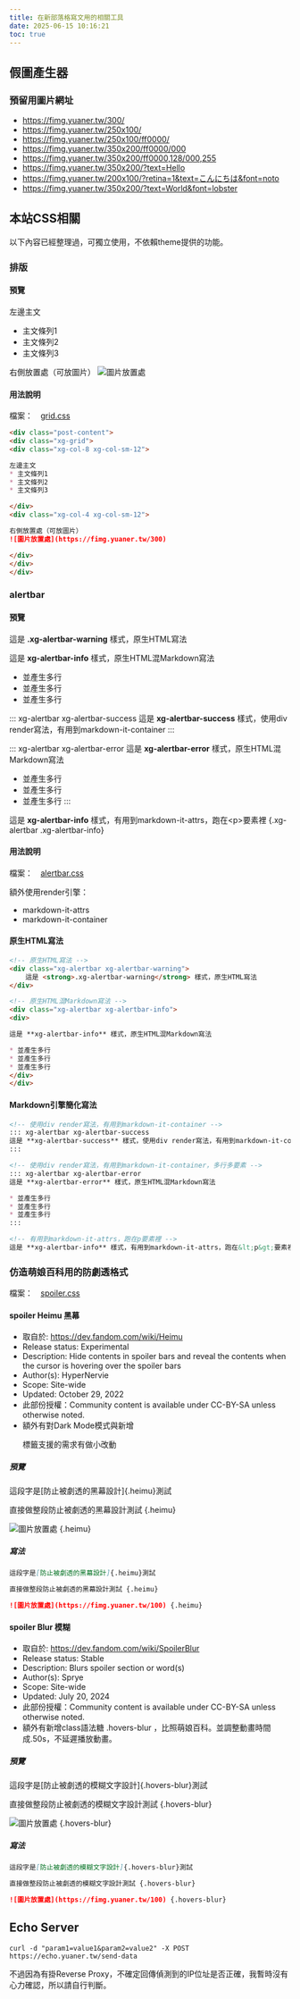 ```yaml
---
title: 在新部落格寫文用的相關工具
date: 2025-06-15 10:16:21
toc: true
---
```


## 假圖產生器
### 預留用圖片網址
* https://fimg.yuaner.tw/300/
* https://fimg.yuaner.tw/250x100/
* https://fimg.yuaner.tw/250x100/ff0000/
* https://fimg.yuaner.tw/350x200/ff0000/000
* https://fimg.yuaner.tw/350x200/ff0000,128/000,255
* https://fimg.yuaner.tw/350x200/?text=Hello
* https://fimg.yuaner.tw/200x100/?retina=1&text=こんにちは&font=noto
* https://fimg.yuaner.tw/350x200/?text=World&font=lobster

## 本站CSS相關
以下內容已經整理過，可獨立使用，不依賴theme提供的功能。

### 排版
#### 預覽
<div class="post-content">
<div class="xg-grid">
<div class="xg-col-8 xg-col-sm-12">

左邊主文
* 主文條列1
* 主文條列2
* 主文條列3

</div>
<div class="xg-col-4 xg-col-sm-12">

右側放置處（可放圖片）
![圖片放置處](https://fimg.yuaner.tw/300)

</div>
</div>
</div>

#### 用法說明
檔案：　[grid.css](/css/grid.css)

```markdown
<div class="post-content">
<div class="xg-grid">
<div class="xg-col-8 xg-col-sm-12">

左邊主文
* 主文條列1
* 主文條列2
* 主文條列3

</div>
<div class="xg-col-4 xg-col-sm-12">

右側放置處（可放圖片）
![圖片放置處](https://fimg.yuaner.tw/300)

</div>
</div>
</div>
```

### alertbar
#### 預覽
<!-- 原生HTML寫法 -->
<div class="xg-alertbar xg-alertbar-warning">
    這是 <strong>.xg-alertbar-warning</strong> 樣式，原生HTML寫法
</div>

<!-- 原生HTML混Markdown寫法 -->
<div class="xg-alertbar xg-alertbar-info">
<div>

這是 **xg-alertbar-info** 樣式，原生HTML混Markdown寫法

* 並產生多行
* 並產生多行
* 並產生多行
</div>
</div>

<!-- 使用div render寫法，有用到markdown-it-container -->
::: xg-alertbar xg-alertbar-success
這是 **xg-alertbar-success** 樣式，使用div render寫法，有用到markdown-it-container
:::

<!-- 使用div render寫法，有用到markdown-it-container，多行多要素 -->
::: xg-alertbar xg-alertbar-error
這是 **xg-alertbar-error** 樣式，原生HTML混Markdown寫法

* 並產生多行
* 並產生多行
* 並產生多行
:::

<!-- 有用到markdown-it-attrs，跑在p要素裡 -->
這是 **xg-alertbar-info** 樣式，有用到markdown-it-attrs，跑在&lt;p&gt;要素裡 {.xg-alertbar .xg-alertbar-info}

#### 用法說明
檔案：　[alertbar.css](/css/alertbar.css)

額外使用render引擎：
* markdown-it-attrs
* markdown-it-container

#### 原生HTML寫法
```markdown
<!-- 原生HTML寫法 -->
<div class="xg-alertbar xg-alertbar-warning">
    這是 <strong>.xg-alertbar-warning</strong> 樣式，原生HTML寫法
</div>

<!-- 原生HTML混Markdown寫法 -->
<div class="xg-alertbar xg-alertbar-info">
<div>

這是 **xg-alertbar-info** 樣式，原生HTML混Markdown寫法

* 並產生多行
* 並產生多行
* 並產生多行
</div>
</div>
```

#### Markdown引擎簡化寫法
```markdown
<!-- 使用div render寫法，有用到markdown-it-container -->
::: xg-alertbar xg-alertbar-success
這是 **xg-alertbar-success** 樣式，使用div render寫法，有用到markdown-it-container
:::

<!-- 使用div render寫法，有用到markdown-it-container，多行多要素 -->
::: xg-alertbar xg-alertbar-error
這是 **xg-alertbar-error** 樣式，原生HTML混Markdown寫法

* 並產生多行
* 並產生多行
* 並產生多行
:::

<!-- 有用到markdown-it-attrs，跑在p要素裡 -->
這是 **xg-alertbar-info** 樣式，有用到markdown-it-attrs，跑在&lt;p&gt;要素裡 {.xg-alertbar .xg-alertbar-info}
```

### 仿造萌娘百科用的防劇透格式
檔案：　[spoiler.css](/css/spoiler.css)

#### spoiler Heimu 黑幕
* 取自於: <https://dev.fandom.com/wiki/Heimu>
* Release status: Experimental
* Description: Hide contents in spoiler bars and reveal the contents when the cursor is hovering over the spoiler bars
* Author(s): HyperNervie
* Scope: Site-wide
* Updated: October 29, 2022
* 此部份授權：Community content is available under CC-BY-SA unless otherwise noted.
* 額外有對Dark Mode模式與新增 <p></p> 標籤支援的需求有做小改動

##### 預覽

<div class="xg-grid">
<div class="xg-col-9 xg-col-sm-12">

這段字是[防止被劇透的黑幕設計]{.heimu}測試

直接做整段防止被劇透的黑幕設計測試 {.heimu}
</div>
<div class="xg-col-3 xg-col-sm-12">

![圖片放置處](https://fimg.yuaner.tw/100) {.heimu}
</div>
</div>

##### 寫法
```markdown
這段字是[防止被劇透的黑幕設計]{.heimu}測試

直接做整段防止被劇透的黑幕設計測試 {.heimu}

![圖片放置處](https://fimg.yuaner.tw/100) {.heimu}
```

#### spoiler Blur 模糊
* 取自於: <https://dev.fandom.com/wiki/SpoilerBlur>
* Release status: Stable
* Description: Blurs spoiler section or word(s)
* Author(s): Sprye
* Scope: Site-wide
* Updated: July 20, 2024
* 此部份授權：Community content is available under CC-BY-SA unless otherwise noted.
* 額外有新增class語法糖 .hovers-blur ，比照萌娘百科。並調整動畫時間成.50s，不延遲播放動畫。

##### 預覽
<div class="xg-grid">
<div class="xg-col-9 xg-col-sm-12">

這段字是[防止被劇透的模糊文字設計]{.hovers-blur}測試

直接做整段防止被劇透的模糊文字設計測試 {.hovers-blur}
</div>
<div class="xg-col-3 xg-col-sm-12">

![圖片放置處](https://fimg.yuaner.tw/100) {.hovers-blur}
</div>
</div>

##### 寫法
```markdown
這段字是[防止被劇透的模糊文字設計]{.hovers-blur}測試

直接做整段防止被劇透的模糊文字設計測試 {.hovers-blur}

![圖片放置處](https://fimg.yuaner.tw/100) {.hovers-blur}
```

## Echo Server
```
curl -d "param1=value1&param2=value2" -X POST https://echo.yuaner.tw/send-data
````

不過因為有掛Reverse Proxy，不確定回傳偵測到的IP位址是否正確，我暫時沒有心力確認，所以請自行判斷。
